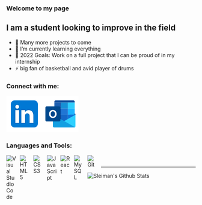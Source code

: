 ### Welcome to my page

## I am a student looking to improve in the field

- 🔭 Many more projects to come
- 🌱 I’m currently learning everything 
- 🥅 2022 Goals: Work on a full project that I can be proud of in my internship
- ⚡ big fan of basketball and avid player of drums

### Connect with me:

[<img align="left" alt="SleimanDGhanem | LinkedIn"  src="images/linkedin.svg" />][linkedin]

[<img alt="SleimanDGhanem | Outlook" src="images/outlook.svg"/>][outlook]

### Languages and Tools:


&nbsp;&nbsp;
<img align="left" alt="Visual Studio Code" width="26px" src="https://cdn.jsdelivr.net/gh/devicons/devicon/icons/vscode/vscode-original.svg" style="padding-right:10px;" />
<img align="left" alt="HTML5" width="26px" src="https://cdn.jsdelivr.net/gh/devicons/devicon/icons/html5/html5-original.svg" style="padding-right:10px;" />
<img align="left" alt="CSS3" width="26px" src="https://cdn.jsdelivr.net/gh/devicons/devicon/icons/css3/css3-original.svg" style="padding-right:10px;" />
<img align="left" alt="JavaScript" width="26px" src="https://cdn.jsdelivr.net/gh/devicons/devicon/icons/javascript/javascript-original.svg" style="padding-right:10px;" />
<img align="left" alt="React" width="26px" src="https://cdn.jsdelivr.net/gh/devicons/devicon/icons/react/react-original.svg" style="padding-right:10px;" />
<img align="left" alt="MySQL" width="26px" src="https://cdn.jsdelivr.net/gh/devicons/devicon/icons/mysql/mysql-original.svg" style="padding-right:10px;" />
<img align="left" alt="Git" width="26px" src="https://cdn.jsdelivr.net/gh/devicons/devicon/icons/git/git-original.svg" style="padding-right:10px;" />

---
<img align="left" alt="Sleiman's Github Stats" src="https://github-readme-stats.vercel.app/api?username=SleimanDGhanem&show_icons=true&hide_border=true"/>



</details>

[linkedin]: https://www.linkedin.com/in/sleiman-ghanem-0a75aa230/
[outlook]: sleiman.ghanem@outlook.com
